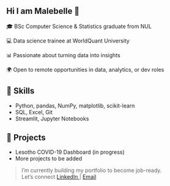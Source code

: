 ## Hi I am Malebelle 👋

🎓 BSc Computer Science & Statistics graduate from NUL 

💻 Data science trainee at WorldQuant University

📊 Passionate about turning data into insights

🌍 Open to remote opportunities in data, analytics, or dev roles  

## 🚀 Skills
- Python, pandas, NumPy, matplotlib, scikit-learn
- SQL, Excel, Git
- Streamlit, Jupyter Notebooks

## 📁 Projects
- Lesotho COVID-19 Dashboard (in progress)
- More projects to be added 

> I’m currently building my portfolio to become job-ready.  
> Let’s connect [LinkedIn ](https://www.linkedin.com/public-profile/settings ) | [Email](mailto:malebelle12@gmail.com)

